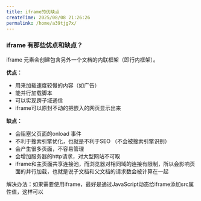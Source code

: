 ```yaml
---
title: iframe的优缺点
createTime: 2025/08/08 21:26:26
permalink: /home/a39tjg7x/
---
```

###  **iframe 有那些优点和缺点？**

iframe 元素会创建包含另外一个文档的内联框架（即行内框架）。



**优点：**

- 用来加载速度较慢的内容（如广告）
- 能并行加载脚本
- 可以实现跨子域通信
- iframe可以原封不动的把嵌入的网页显示出来

**缺点：**

- 会阻塞父页面的onload 事件
- 不利于搜索引擎优化，也就是不利于SEO （不会被搜索引擎识别）
- 会产生很多页面，不容易管理
- 会增加服务器的http请求，对大型网站不可取
- iframe和主页面共享连接池，而浏览器对相同域的连接有限制，所以会影响页面的并行加载，也就是说子文档和父文档的请求数会被计算在一起

解决办法：如果需要使用iframe，最好是通过JavaScript动态给iframe添加src属性值，这样可以
